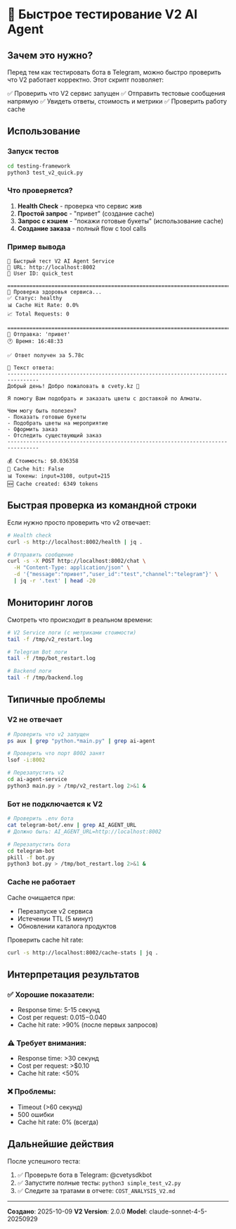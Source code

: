 # 🧪 Быстрое тестирование V2 AI Agent

## Зачем это нужно?

Перед тем как тестировать бота в Telegram, можно быстро проверить что V2 работает корректно. Этот скрипт позволяет:

✅ Проверить что V2 сервис запущен
✅ Отправить тестовые сообщения напрямую
✅ Увидеть ответы, стоимость и метрики
✅ Проверить работу cache

## Использование

### Запуск тестов

```bash
cd testing-framework
python3 test_v2_quick.py
```

### Что проверяется?

1. **Health Check** - проверка что сервис жив
2. **Простой запрос** - "привет" (создание cache)
3. **Запрос с кэшем** - "покажи готовые букеты" (использование cache)
4. **Создание заказа** - полный flow с tool calls

### Пример вывода

```
🧪 Быстрый тест V2 AI Agent Service
🎯 URL: http://localhost:8002
👤 User ID: quick_test

================================================================================
🏥 Проверка здоровья сервиса...
✅ Статус: healthy
📊 Cache Hit Rate: 0.0%
📈 Total Requests: 0

================================================================================
💬 Отправка: 'привет'
🕐 Время: 16:48:33

✅ Ответ получен за 5.78с

📝 Текст ответа:
--------------------------------------------------------------------------------
Добрый день! Добро пожаловать в cvety.kz 🌸

Я помогу Вам подобрать и заказать цветы с доставкой по Алматы.

Чем могу быть полезен?
- Показать готовые букеты
- Подобрать цветы на мероприятие
- Оформить заказ
- Отследить существующий заказ
--------------------------------------------------------------------------------

💰 Стоимость: $0.036358
🔄 Cache hit: False
📊 Токены: input=3108, output=215
🆕 Cache created: 6349 tokens
```

## Быстрая проверка из командной строки

Если нужно просто проверить что v2 отвечает:

```bash
# Health check
curl -s http://localhost:8002/health | jq .

# Отправить сообщение
curl -s -X POST http://localhost:8002/chat \
  -H "Content-Type: application/json" \
  -d '{"message":"привет","user_id":"test","channel":"telegram"}' \
  | jq -r '.text' | head -20
```

## Мониторинг логов

Смотреть что происходит в реальном времени:

```bash
# V2 Service логи (с метриками стоимости)
tail -f /tmp/v2_restart.log

# Telegram Bot логи
tail -f /tmp/bot_restart.log

# Backend логи
tail -f /tmp/backend.log
```

## Типичные проблемы

### V2 не отвечает

```bash
# Проверить что v2 запущен
ps aux | grep "python.*main.py" | grep ai-agent

# Проверить что порт 8002 занят
lsof -i:8002

# Перезапустить v2
cd ai-agent-service
python3 main.py > /tmp/v2_restart.log 2>&1 &
```

### Бот не подключается к V2

```bash
# Проверить .env бота
cat telegram-bot/.env | grep AI_AGENT_URL
# Должно быть: AI_AGENT_URL=http://localhost:8002

# Перезапустить бота
cd telegram-bot
pkill -f bot.py
python3 bot.py > /tmp/bot_restart.log 2>&1 &
```

### Cache не работает

Cache очищается при:
- Перезапуске v2 сервиса
- Истечении TTL (5 минут)
- Обновлении каталога продуктов

Проверить cache hit rate:
```bash
curl -s http://localhost:8002/cache-stats | jq .
```

## Интерпретация результатов

### ✅ Хорошие показатели:
- Response time: 5-15 секунд
- Cost per request: $0.015-$0.040
- Cache hit rate: >90% (после первых запросов)

### ⚠️ Требует внимания:
- Response time: >30 секунд
- Cost per request: >$0.10
- Cache hit rate: <50%

### ❌ Проблемы:
- Timeout (>60 секунд)
- 500 ошибки
- Cache hit rate: 0% (всегда)

## Дальнейшие действия

После успешного теста:

1. ✅ Проверьте бота в Telegram: @cvetysdkbot
2. ✅ Запустите полные тесты: `python3 simple_test_v2.py`
3. ✅ Следите за тратами в отчете: `COST_ANALYSIS_V2.md`

---

**Создано**: 2025-10-09
**V2 Version**: 2.0.0
**Model**: claude-sonnet-4-5-20250929
